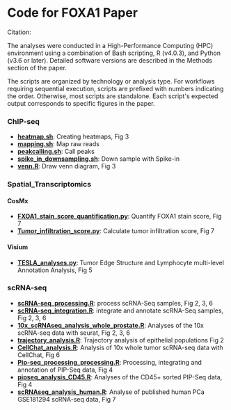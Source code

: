 # Code for FOXA1 Paper
Citation:

The analyses were conducted in a High-Performance Computing (HPC) environment using a combination of Bash scripting, R (v4.0.3), and Python (v3.6 or later). Detailed software versions are described in the Methods section of the paper.

The scripts are organized by technology or analysis type. For workflows requiring sequential execution, scripts are prefixed with numbers indicating the order. Otherwise, most scripts are standalone. Each script's expected output corresponds to specific figures in the paper.
 
### ChIP-seq

- [**heatmap.sh**](ChIP-seq/heatmap.sh): Creating heatmaps, Fig 3
- [**mapping.sh**](ChIP-seq/mapping.sh): Map raw reads
- [**peakcalling.sh**](ChIP-seq/peakcalling.sh): Call peaks
- [**spike_in_downsampling.sh**](ChIP-seq/spike_in_downsampling.sh): Down sample with Spike-in
- [**venn.R**](ChIP-seq/venn.R): Draw venn diagram, Fig 3
    
### Spatial_Transcriptomics

#### CosMx
- [**FXOA1_stain_score_quantification.py**](Spatial_Transcriptomics/CosMx_analyses/FXOA1_stain_score_quantification.py): Quantify FOXA1 stain score, Fig 7
- [**Tumor_infiltration_score.py**](Spatial_Transcriptomics/CosMx_analyses/Tumor_infiltration_score.py): Calculate tumor infiltration score, Fig 7

#### Visium
- [**TESLA_analyses.py**](/Spatial_Transcriptomics/Visium_analyses/TESLA_analyses.py): Tumor Edge Structure and Lymphocyte multi-level Annotation Analysis, Fig 5

### scRNA-seq

- [**scRNA-seq_processing.R**](scRNA-seq/scRNA-seq_processing.R): process scRNA-Seq samples, Fig 2, 3, 6
- [**scRNA-seq_integration.R**](scRNA-seq/scRNA-seq_integration.R): integrate and annotate scRNA-Seq samples, Fig 2, 3, 6
- [**10x_scRNAseq_analysis_whole_prostate.R**](scRNA-seq/10x_scRNAseq_analysis_whole_prostate.R): Analyses of the 10x scRNA-seq data with seurat, Fig 2, 3, 6
- [**trajectory_analysis.R**](scRNA-seq/trajectory_analysis.R): Trajectory analysis of epithelial populations Fig 2
- [**CellChat_analysis.R**](scRNA-seq/CellChat_analysis.R): Analysis of 10x whole tumor scRNA-seq data with CellChat, Fig 6
- [**Pip-seq_processing_processing.R**](scRNA-seq/Pip-seq_processing_processing.R): Processing, integrating and annotation of PIP-Seq data, Fig 4
- [**pipseq_analysis_CD45.R**](scRNA-seq/pipseq_analysis_CD45.R): Analyses of the CD45+ sorted PIP-Seq data, Fig 4
- [**scRNAseq_analysis_human.R**](scRNA-seq/scRNAseq_analysis_human.R): Analyse of published human PCa GSE181294 scRNA-seq data, Fig 7 

